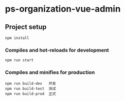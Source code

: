 # ps-organization-vue-admin

## Project setup
```
npm install
```

### Compiles and hot-reloads for development
```
npm run start
```

### Compiles and minifies for production
```
npm run build-dev   开发
npm run build-test  测试
npm run build-prod  正式
```